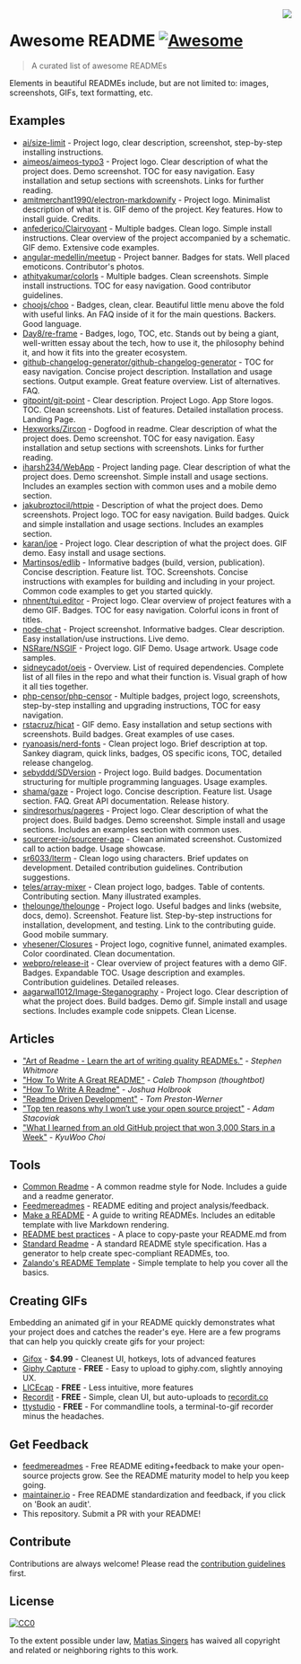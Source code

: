 <img src="icon.png" align="right" />

# Awesome README [![Awesome](https://cdn.rawgit.com/sindresorhus/awesome/d7305f38d29fed78fa85652e3a63e154dd8e8829/media/badge.svg)](https://github.com/sindresorhus/awesome)
> A curated list of awesome READMEs

Elements in beautiful READMEs include, but are not limited to: images, screenshots, GIFs, text formatting, etc.

## Examples

- [ai/size-limit](https://github.com/ai/size-limit) - Project logo, clear description, screenshot, step-by-step installing instructions.
- [aimeos/aimeos-typo3](https://github.com/aimeos/aimeos-typo3) - Project logo. Clear description of what the project does. Demo screenshot. TOC for easy navigation. Easy installation and setup sections with screenshots. Links for further reading.
- [amitmerchant1990/electron-markdownify](https://github.com/amitmerchant1990/electron-markdownify) - Project logo. Minimalist description of what it is. GIF demo of the project. Key features. How to install guide. Credits.
- [anfederico/Clairvoyant](https://github.com/anfederico/Clairvoyant) - Multiple badges. Clean logo. Simple install instructions. Clear overview of the project accompanied by a schematic. GIF demo. Extensive code examples.
- [angular-medellin/meetup](https://github.com/angular-medellin/meetup) - Project banner. Badges for stats. Well placed emoticons. Contributor's photos.
- [athityakumar/colorls](https://github.com/athityakumar/colorls) - Multiple badges. Clean screenshots. Simple install instructions. TOC for easy navigation. Good contributor guidelines.
- [choojs/choo](https://github.com/choojs/choo) - Badges, clean, clear. Beautiful little menu above the fold with useful links. An FAQ inside of it for the main questions. Backers. Good language.
- [Day8/re-frame](https://github.com/Day8/re-frame) - Badges, logo, TOC, etc. Stands out by being a giant, well-written essay about the tech, how to use it, the philosophy behind it, and how it fits into the greater ecosystem.
- [github-changelog-generator/github-changelog-generator](https://github.com/github-changelog-generator/github-changelog-generator) - TOC for easy navigation. Concise project description. Installation and usage sections. Output example. Great feature overview. List of alternatives. FAQ.
- [gitpoint/git-point](https://github.com/gitpoint/git-point) - Clear description. Project Logo. App Store logos. TOC. Clean screenshots. List of features. Detailed installation process. Landing Page.
- [Hexworks/Zircon](https://github.com/Hexworks/zircon) - Dogfood in readme. Clear description of what the project does. Demo screenshot. TOC for easy navigation. Easy installation and setup sections with screenshots. Links for further reading.
- [iharsh234/WebApp](https://github.com/iharsh234/WebApp) - Project landing page. Clear description of what the project does. Demo screenshot. Simple install and usage sections. Includes an examples section with common uses and a mobile demo section.
- [jakubroztocil/httpie](https://github.com/jakubroztocil/httpie) - Description of what the project does. Demo screenshots. Project logo. TOC for easy navigation. Build badges. Quick and simple installation and usage sections. Includes an examples section.
- [karan/joe](https://github.com/karan/joe) - Project logo. Clear description of what the project does. GIF demo. Easy install and usage sections.
- [Martinsos/edlib](https://github.com/Martinsos/edlib) - Informative badges (build, version, publication). Concise description. Feature list. TOC. Screenshots. Concise instructions with examples for building and including in your project. Common code examples to get you started quickly.
- [nhnent/tui.editor](https://github.com/nhnent/tui.editor) - Project logo. Clear overview of project features with a demo GIF. Badges. TOC for easy navigation. Colorful icons in front of titles.
- [node-chat](https://github.com/IgorAntun/node-chat) - Project screenshot. Informative badges. Clear description. Easy installation/use instructions. Live demo.
- [NSRare/NSGIF](https://github.com/NSRare/NSGIF) - Project logo. GIF Demo. Usage artwork. Usage code samples.
- [sidneycadot/oeis](https://github.com/sidneycadot/oeis) - Overview. List of required dependencies. Complete list of all files in the repo and what their function is. Visual graph of how it all ties together.
- [php-censor/php-censor](https://github.com/php-censor/php-censor) - Multiple badges, project logo, screenshots, step-by-step installing and upgrading instructions, TOC for easy navigation.
- [rstacruz/hicat](https://github.com/rstacruz/hicat) - GIF demo. Easy installation and setup sections with screenshots. Build badges. Great examples of use cases.
- [ryanoasis/nerd-fonts](https://github.com/ryanoasis/nerd-fonts) - Clean project logo. Brief description at top. Sankey diagram, quick links, badges, OS specific icons, TOC, detailed release changelog.
- [sebyddd/SDVersion](https://github.com/sebyddd/SDVersion) - Project logo. Build badges. Documentation structuring for multiple programming languages. Usage examples.
- [shama/gaze](https://github.com/shama/gaze) - Project logo. Concise description. Feature list. Usage section. FAQ. Great API documentation. Release history.
- [sindresorhus/pageres](https://github.com/sindresorhus/pageres) - Project logo. Clear description of what the project does. Build badges. Demo screenshot. Simple install and usage sections. Includes an examples section with common uses.
- [sourcerer-io/sourcerer-app](https://github.com/sourcerer-io/sourcerer-app) - Clean animated screenshot. Customized call to action badge. Usage showcase.
- [sr6033/lterm](https://github.com/sr6033/lterm) - Clean logo using characters. Brief updates on development. Detailed contribution guidelines. Contribution suggestions.
- [teles/array-mixer](https://github.com/teles/array-mixer) - Clean project logo, badges. Table of contents. Contributing section. Many illustrated examples.
- [thelounge/thelounge](https://github.com/thelounge/thelounge) - Project logo. Useful badges and links (website, docs, demo). Screenshot. Feature list. Step-by-step instructions for installation, development, and testing. Link to the contributing guide. Good mobile summary.
- [vhesener/Closures](https://github.com/vhesener/Closures) - Project logo, cognitive funnel, animated examples. Color coordinated. Clean documentation.
- [webpro/release-it](https://github.com/webpro/release-it) - Clear overview of project features with a demo GIF. Badges. Expandable TOC. Usage description and examples. Contribution guidelines. Detailed releases.
- [aagarwal1012/Image-Steganography](https://github.com/aagarwal1012/Image-Steganography-Library-Android) - Project logo. Clear description of what the project does. Build badges. Demo gif. Simple install and usage sections. Includes example code snippets. Clean License. 

## Articles

- ["Art of Readme - Learn the art of writing quality READMEs."](https://github.com/noffle/art-of-readme) - *Stephen Whitmore*
- ["How To Write A Great README"](https://robots.thoughtbot.com/how-to-write-a-great-readme) - *Caleb Thompson (thoughtbot)*
- ["How To Write A Readme"](http://jfhbrook.github.io/2011/11/09/readmes.html) - *Joshua Holbrook*
- ["Readme Driven Development"](http://tom.preston-werner.com/2010/08/23/readme-driven-development.html) - *Tom Preston-Werner*
- ["Top ten reasons why I won’t use your open source project"](https://changelog.com/posts/top-ten-reasons-why-i-wont-use-your-open-source-project) - *Adam Stacoviak*
- ["What I learned from an old GitHub project that won 3,000 Stars in a Week"](https://medium.freecodecamp.org/what-i-learned-from-an-old-github-project-that-won-3-000-stars-in-a-week-628349a5ee14) - *KyuWoo Choi*

## Tools

- [Common Readme](https://github.com/noffle/common-readme) - A common readme style for Node. Includes a guide and a readme generator.
- [Feedmereadmes](https://github.com/lappleapple/feedmereadmes) - README editing and project analysis/feedback.
- [Make a README](https://www.makeareadme.com/) - A guide to writing READMEs. Includes an editable template with live Markdown rendering.
- [README best practices](https://github.com/jehna/readme-best-practices) - A place to copy-paste your README.md from
- [Standard Readme](https://github.com/RichardLitt/standard-readme) - A standard README style specification. Has a generator to help create spec-compliant READMEs, too.
- [Zalando's README Template](https://github.com/zalando/zalando-howto-open-source/blob/master/READMEtemplate.md) - Simple template to help you cover all the basics.

## Creating GIFs

Embedding an animated gif in your README quickly demonstrates what your project does and catches the reader's eye.  Here are a few programs that can help you quickly create gifs for your project:

- [Gifox](https://gifox.io) - **$4.99** - Cleanest UI, hotkeys, lots of advanced features
- [Giphy Capture](https://giphy.com/apps/giphycapture) - **FREE** - Easy to upload to giphy.com, slightly annoying UX.
- [LICEcap](https://www.cockos.com/licecap/) - **FREE** - Less intuitive, more features
- [Recordit](http://recordit.co/) - **FREE** - Simple, clean UI, but auto-uploads to [recordit.co](http://recordit.co)
- [ttystudio](https://github.com/chjj/ttystudio) - **FREE** - For commandline tools, a terminal-to-gif recorder minus the headaches.

## Get Feedback

- [feedmereadmes](https://github.com/LappleApple/feedmereadmes) - Free README editing+feedback to make your open-source projects grow. See the README maturity model to help you keep going.
- [maintainer.io](https://maintainer.io/) - Free README standardization and feedback, if you click on 'Book an audit'.
- This repository. Submit a PR with your README!

## Contribute

Contributions are always welcome!
Please read the [contribution guidelines](contributing.md) first.

## License

[![CC0](https://licensebuttons.net/p/zero/1.0/88x31.png)](https://creativecommons.org/publicdomain/zero/1.0/)

To the extent possible under law, [Matias Singers](http://mts.io) has waived all copyright and related or neighboring rights to this work.
